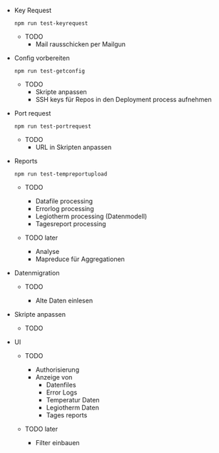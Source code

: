 - Key Request

      npm run test-keyrequest

  - TODO
    - Mail rausschicken per Mailgun

- Config vorbereiten

      npm run test-getconfig

  - TODO
    - Skripte anpassen
    - SSH keys für Repos in den Deployment process aufnehmen

- Port request




      npm run test-portrequest

  - TODO
    - URL in Skripten anpassen









- Reports



      npm run test-tempreportupload

    - TODO

      - Datafile processing
      - Errorlog processing
      - Legiotherm processing (Datenmodell)
      - Tagesreport processing

    - TODO later

      - Analyse
      - Mapreduce für Aggregationen


- Datenmigration

    - TODO

      - Alte Daten einlesen

- Skripte anpassen

    - TODO

- UI

    - TODO
      - Authorisierung
      - Anzeige von
          - Datenfiles
          - Error Logs
          - Temperatur Daten
          - Legiotherm Daten
          - Tages reports

    - TODO later
      - Filter einbauen
